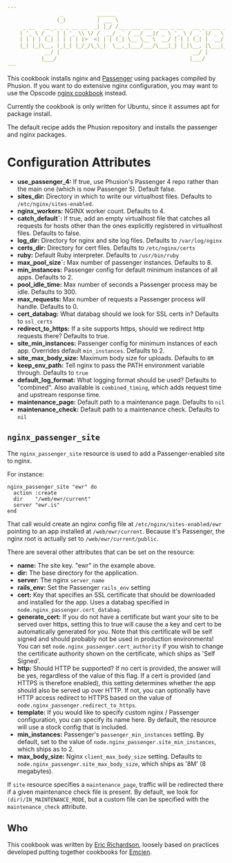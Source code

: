 ```yaml
---
                 _           ______
                (_)          | ___ \
     _ __   __ _ _ _ __ __  _| |_/ /_ _ ___ ___  ___ _ __   __ _  ___ _ __
    | '_ \ / _` | | '_ \\ \/ /  __/ _` / __/ __|/ _ \ '_ \ / _` |/ _ \ '__|
    | | | | (_| | | | | |>  <| | | (_| \__ \__ \  __/ | | | (_| |  __/ |
    |_| |_|\__, |_|_| |_/_/\_\_|  \__,_|___/___/\___|_| |_|\__, |\___|_|
            __/ |                                           __/ |
           |___/                                           |___/
---
```


This cookbook installs nginx and [Passenger](https://www.phusionpassenger.com/)
using packages compiled by Phusion.  If you want to do extensive nginx
configuration, you may want to use the Opscode
[nginx cookbook](https://github.com/opscode-cookbooks/nginx) instead.

Currently the cookbook is only written for Ubuntu, since it assumes apt for
package install.

The default recipe adds the Phusion repository and installs the passenger and
nginx packages.

# Configuration Attributes

* __use\_passenger\_4:__ If true, use Phusion's Passenger 4 repo rather than
    the main one (which is now Passenger 5). Default false.
* __sites\_dir:__ Directory in which to write our virtualhost files. Defaults
    to `/etc/nginx/sites-enabled`.
* __nginx\_workers:__ NGINX worker count. Defaults to 4.
* __catch\_default`:__ If true, add an empty virtualhost file that catches all
    requests for hosts other than the ones explicitly registered in virtualhost
    files. Defaults to false.
* __log\_dir:__ Directory for nginx and site log files. Defaults to `/var/log/nginx`
* __certs\_dir:__ Directory for cert files. Defaults to `/etc/nginx/certs`
* __ruby:__ Default Ruby interpreter. Defaults to `/usr/bin/ruby`
* __max\_pool\_size`:__ Max number of passenger instances. Defaults to 8.
* __min\_instances:__ Passenger config for default minimum instances of all apps. Defaults to 2.
* __pool\_idle\_time:__ Max number of seconds a Passenger process may be idle. Defaults to 300.
* __max\_requests:__ Max number of requests a Passenger process will handle. Defaults to 0.
* __cert\_databag:__ What databag should we look for SSL certs in? Defaults to `ssl_certs`
* __redirect\_to\_https:__ If a site supports https, should we redirect http
    requests there? Defaults to true.
* __site\_min\_instances:__ Passenger config for minimum instances of each app. Overrides default `min_instances`. Defaults to 2.
* __site\_max\_body\_size:__ Maximum body size for uploads. Defaults to `8M`
* __keep\_env\_path:__ Tell nginx to pass the PATH environment variable through. Defaults to `true`
* __default\_log\_format:__ What logging format should be used? Defaults to "combined".
    Also available is `combined_timing`, which adds request time and upstream response time.
* __maintenance\_page:__ Default path to a maintenance page. Defaults to `nil`
* __maintenance\_check:__ Default path to a maintenance check. Defaults to `nil`

## `nginx_passenger_site`

The `nginx_passenger_site` resource is used to add a Passenger-enabled site
to nginx.

For instance:

    nginx_passenger_site "ewr" do
      action :create
      dir    "/web/ewr/current"
      server "ewr.is"
    end

That call would create an nginx config file at `/etc/nginx/sites-enabled/ewr`
pointing to an app installed at `/web/ewr/current`.  Because it's Passenger,
the nginx root is actually set to `/web/ewr/current/public`.

There are several other attributes that can be set on the resource:

* __name:__ The site key.  "ewr" in the example above.
* __dir:__ The base directory for the application.
* __server:__ The nginx `server_name`
* __rails_env:__ Set the Passenger `rails_env` setting
* __cert:__ Key that specifies an SSL certificate that should be downloaded
    and installed for the app.  Uses a databag specified in
    `node.nginx_passenger.cert_databag`.
* __generate_cert:__ If you do not have a certificate but want your site to be served over https, setting this to true will cause the a key and cert to be automatically generated for you. Note that this certificate will be self signed and should probably not be used in production environments! You can set `node.nginx_passenger.cert_authority` if you wish to change the certificate authority shown on the certificate, which ships as 'Self Signed'.
* __http:__ Should HTTP be supported?  If no cert is provided, the answer
    will be yes, regardless of the value of this flag.  If a cert is provided
    (and HTTPS is therefore enabled), this setting determines whether the
    app should also be served up over HTTP.  If not, you can optionally have
    HTTP access redirect to HTTPS based on the value of
    `node.nginx_passenger.redirect_to_https`.
* __template:__ If you would like to specify custom nginx / Passenger
    configuration, you can specify its name here.  By default, the resource
    will use a stock config that is included.
* __min_instances:__ Passenger's `passenger_min_instances` setting.  By default,
    set to the value of `node.nginx_passenger.site_min_instances`, which ships as
    to 2.
* __max\_body\_size:__ Nginx `client_max_body_size` setting.  Defaults to
    `node.nginx_passenger.site_max_body_size`, which ships as '8M' (8 megabytes).

If `site` resource specifies a `maintenance_page`, traffic will be redirected
there if a given maintenance check file is present.  By default, we look for
`(dir)/IN_MAINTENANCE_MODE`, but a custom file can be specified with
the `maintenance_check` attribute.

## Who

This cookbook was written by [Eric Richardson](http://ewr.is), loosely based on
practices developed putting together cookbooks for [Emcien](http://emcien.com).
